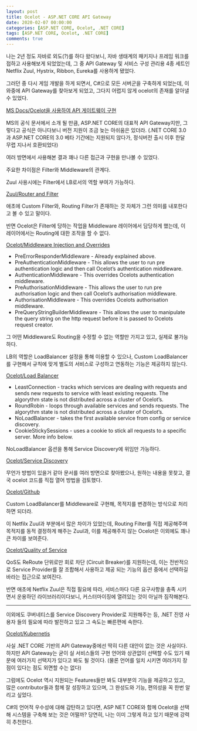```yaml
---
layout: post
title: Ocelot - ASP.NET CORE API Gateway 
date: 2020-02-07 00:00:00
categories: [ASP.NET CORE, Ocelot, .NET CORE]
tags: [ASP.NET CORE, Ocelot, .NET CORE]
comments: true
---
```


나는 2년 정도 자바로 외도(?)를 하다 왔다보니, 자바 생태계의 패키지나 프레임 워크를 접하고 사용해보게 되었었는데, 그 중 API Gateway 및 서비스 구성 관리용 4종 세트인 Netflix Zuul, Hystrix, Ribbon, Eureka를 사용하게 됐었다.

그러던 중 다시 게임 개발을 하게 되면서, C#으로 모든 서버군을 구축하게 되었는데, 이 와중에 API Gateway를 찾아보게 되었고, 그다지 어렵지 않게 ocelot의 존재를 알아낼 수 있었다.

[MS Docs/Ocelot을 사용하여 API 게이트웨이 구현](https://docs.microsoft.com/ko-kr/dotnet/architecture/microservices/multi-container-microservice-net-applications/implement-api-gateways-with-ocelot)

MS의 공식 문서에서 소개 될 만큼, ASP.NET CORE의 대표적 API Gateway지만, 그렇다고 공식은 아니다보니 버전 지원이 조금 늦는 아쉬움은 있더라. (.NET CORE 3.0과 ASP.NET CORE의 3.0 베타 기간에는 지원되지 않다가, 정식버전 출시 이후 한달 무렵 지나서 호환되었다)

여러 방면에서 사용해본 결과 꽤나 다른 접근과 구현을 만나볼 수 있었다.

주요한 차이점은 Filter와 Middleware의 관계다.

Zuul 사용시에는 Filter에서 LB로서의 역할 부여가 가능하다.

[Zuul/Router and Filter](https://cloud.spring.io/spring-cloud-netflix/multi/multi__router_and_filter_zuul.html#_enablezuulproxy_filters)

애초에 Custom Filter와, Routing Filter가 존재하는 것 자체가 그런 의미를 내포한다고 볼 수 있고 말이다.


반면 Ocelot은 Filter에 당하는 작업을 Middleware 레이어에서 담당하게 했는데, 이 레이어에서는 Routing에 대한 조작을 할 수 없다.

[Ocelot/Middleware Injection and Overrides](https://ocelot.readthedocs.io/en/latest/features/middlewareinjection.html)

* PreErrorResponderMiddleware - Already explained above.
* PreAuthenticationMiddleware - This allows the user to run pre authentication logic and then call Ocelot’s authentication middleware.
* AuthenticationMiddleware - This overrides Ocelots authentication middleware.
* PreAuthorisationMiddleware - This allows the user to run pre authorisation logic and then call Ocelot’s authorisation middleware.
* AuthorisationMiddleware - This overrides Ocelots authorisation middleware.
* PreQueryStringBuilderMiddleware - This allows the user to manipulate the query string on the http request before it is passed to Ocelots request creator.

그 어떤 Middleware도 Routing을 수정할 수 없는 역할만 가지고 있고, 실제로 불가능하다.

LB의 역할은 LoadBalancer 설정을 통해 이용할 수 있으나, Custom LoadBalancer를 구현해서 규칙에 맞게 별도의 서비스로 구성하고 연동하는 기능은 제공하지 않는다. 

[Ocelot/Load Balancer](https://ocelot.readthedocs.io/en/latest/features/loadbalancer.html)

* LeastConnection - tracks which services are dealing with requests and sends new requests to service with least existing requests. The algorythm state is not distributed across a cluster of Ocelot’s.
* RoundRobin - loops through available services and sends requests. The algorythm state is not distributed across a cluster of Ocelot’s.
* NoLoadBalancer - takes the first available service from config or service discovery.
* CookieStickySessions - uses a cookie to stick all requests to a specific server. More info below.


NoLoadBalancer 옵션을 통해 Service Discovery에 위임만 가능하다.

[Ocelot/Service Discovery](https://ocelot.readthedocs.io/en/latest/features/servicediscovery.html)


무언가 방법이 있을거 같아 문서를 여러 방면으로 찾아봤으나, 원하는 내용을 못찾고, 결국 ocelot 코드를 직접 열어 방법을 검토했다.


[Ocelot/Github](https://github.com/ThreeMammals/Ocelot)


Custom LoadBalancer를 Middleware로 구현해, 목적지를 변경하는 방식으로 처리하면 되더라.

이 Netfilx Zuul과 부분에서 많은 차이가 있었는데, Routing Filter를 직접 제공해주며 목적지를 동적 결정하게 해주는 Zuul과, 이를 제공해주지 않는 Ocelot은 이외에도 꽤나 큰 차이를 보여준다.

 

[Ocelot/Quality of Service](https://ocelot.readthedocs.io/en/latest/features/qualityofservice.html)


QoS도 ReRoute 단위로만 회로 차단 (Circuit Breaker)를 지원하는데, 이는 전반적으로 Service Provider를 잘 조합해서 사용하고 제공 되는 기능의 옵션 중에서 선택하길 바라는 접근으로 보여진다.


반면 애초에 Netflix Zuul은 직접 필요에 따라, 서비스마다 다른 요구사항을 충족 시키면서 운용하던 라이브러리이다보니, 커스터마이징에 열려있는 것이 아닐까 짐작해본다.

---


이외에도 쿠버네티스를 Service Discovery Provider로 지원해주는 등, .NET 진영 사용자 들의 필요에 따라 발전하고 있고 그 속도는 빠른편에 속한다.
 

[Ocelot/Kubernetis](https://ocelot.readthedocs.io/en/latest/features/kubernetes.html)

 
사실 .NET CORE 기반의 API Gateway중에선 딱히 다른 대안이 없는 것은 사실이다. 하지만 API Gateway는 굳이 실 서비스들의 구현 언어와 상관없이 선택할 수도 있기 때문에 여러가지 선택지가 있다고 봐도 될 것이다. (물론 언어를 일치 시키면 여러가지 장점이 있다는 점도 외면할 수는 없다)

 
그럼에도 Ocelot 역시 지원되는 Features들만 봐도 대부분의 기능을 제공하고 있고, 많은 contributor들과 함께 잘 성장하고 있으며, 그 완성도와 기능, 편의성을 꼭 한번 알리고 싶었다.

 
C#의 언어적 우수성에 대해 감탄하고 있다면, ASP NET CORE와 함께 Ocelot을 선택해 시스템을 구축해 보는 것은 어떨까? 당연히, 나는 이미 그렇게 하고 있기 때문에 강력히 추천한다.
